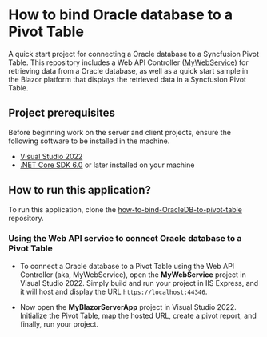 # How to bind Oracle database to a Pivot Table 

A quick start project for connecting a Oracle database to a Syncfusion Pivot Table. This repository includes a Web API Controller ([MyWebService](../MyWebService/)) for retrieving data from a Oracle database, as well as a quick start sample in the Blazor platform that displays the retrieved data in a Syncfusion Pivot Table.

## Project prerequisites

Before beginning work on the server and client projects, ensure the following software to be installed in the machine.

* [Visual Studio 2022](https://visualstudio.microsoft.com/downloads/)
* [.NET Core SDK 6.0](https://dotnet.microsoft.com/en-us/download/dotnet/6.0) or later installed on your machine


## How to run this application?

To run this application, clone the [how-to-bind-OracleDB-to-pivot-table](https://github.com/SyncfusionExamples/how-to-bind-Oracle-database-to-pivot-table.git) repository.

### Using the Web API service to connect Oracle database to a Pivot Table

* To connect a Oracle database to a Pivot Table using the Web API Controller (aka, MyWebService), open the **MyWebService** project in Visual Studio 2022. Simply build and run your project in IIS Express, and it will host and display the URL `https://localhost:44346`.

* Now open the **MyBlazorServerApp** project in Visual Studio 2022. Initialize the Pivot Table, map the hosted URL, create a pivot report, and finally, run your project.
